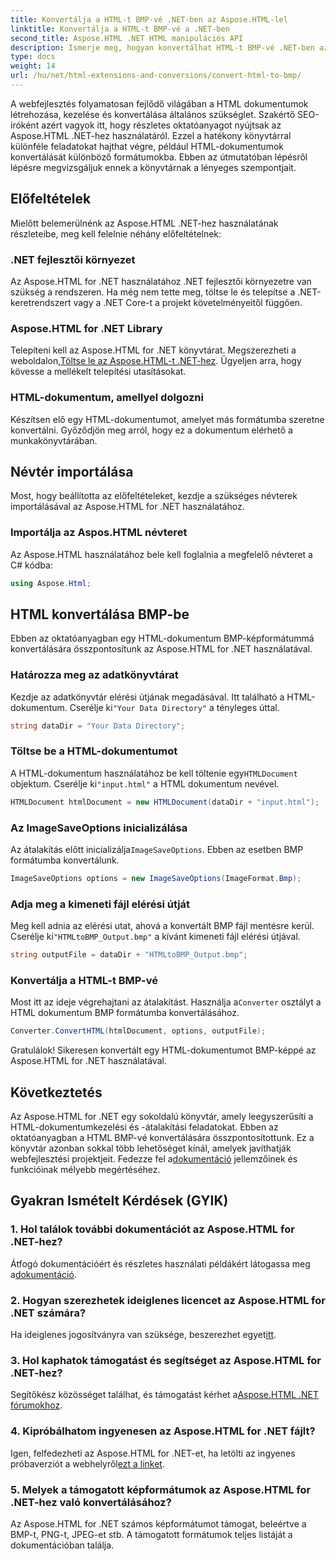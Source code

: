 ```yaml
---
title: Konvertálja a HTML-t BMP-vé .NET-ben az Aspose.HTML-lel
linktitle: Konvertálja a HTML-t BMP-vé a .NET-ben
second_title: Aspose.HTML .NET HTML manipulációs API
description: Ismerje meg, hogyan konvertálhat HTML-t BMP-vé .NET-ben az Aspose.HTML for .NET használatával. Átfogó útmutató webfejlesztőknek az Aspose.HTML for .NET kihasználásához.
type: docs
weight: 14
url: /hu/net/html-extensions-and-conversions/convert-html-to-bmp/
---
```

A webfejlesztés folyamatosan fejlődő világában a HTML dokumentumok létrehozása, kezelése és konvertálása általános szükséglet. Szakértő SEO-íróként azért vagyok itt, hogy részletes oktatóanyagot nyújtsak az Aspose.HTML .NET-hez használatáról. Ezzel a hatékony könyvtárral különféle feladatokat hajthat végre, például HTML-dokumentumok konvertálását különböző formátumokba. Ebben az útmutatóban lépésről lépésre megvizsgáljuk ennek a könyvtárnak a lényeges szempontjait.

## Előfeltételek

Mielőtt belemerülnénk az Aspose.HTML .NET-hez használatának részleteibe, meg kell felelnie néhány előfeltételnek:

### .NET fejlesztői környezet

Az Aspose.HTML for .NET használatához .NET fejlesztői környezetre van szükség a rendszeren. Ha még nem tette meg, töltse le és telepítse a .NET-keretrendszert vagy a .NET Core-t a projekt követelményeitől függően.

### Aspose.HTML for .NET Library

 Telepíteni kell az Aspose.HTML for .NET könyvtárat. Megszerezheti a weboldalon,[Töltse le az Aspose.HTML-t .NET-hez](https://releases.aspose.com/html/net/). Ügyeljen arra, hogy kövesse a mellékelt telepítési utasításokat.

### HTML-dokumentum, amellyel dolgozni

Készítsen elő egy HTML-dokumentumot, amelyet más formátumba szeretne konvertálni. Győződjön meg arról, hogy ez a dokumentum elérhető a munkakönyvtárában.

## Névtér importálása

Most, hogy beállította az előfeltételeket, kezdje a szükséges névterek importálásával az Aspose.HTML for .NET használatához.

### Importálja az Aspos.HTML névteret

Az Aspose.HTML használatához bele kell foglalnia a megfelelő névteret a C# kódba:

```csharp
using Aspose.Html;
```

## HTML konvertálása BMP-be

Ebben az oktatóanyagban egy HTML-dokumentum BMP-képformátummá konvertálására összpontosítunk az Aspose.HTML for .NET használatával.

### Határozza meg az adatkönyvtárat

 Kezdje az adatkönyvtár elérési útjának megadásával. Itt található a HTML-dokumentum. Cserélje ki`"Your Data Directory"` a tényleges úttal.

```csharp
string dataDir = "Your Data Directory";
```

### Töltse be a HTML-dokumentumot

 A HTML-dokumentum használatához be kell töltenie egy`HTMLDocument` objektum. Cserélje ki`"input.html"` a HTML dokumentum nevével.

```csharp
HTMLDocument htmlDocument = new HTMLDocument(dataDir + "input.html");
```

### Az ImageSaveOptions inicializálása

 Az átalakítás előtt inicializálja`ImageSaveOptions`. Ebben az esetben BMP formátumba konvertálunk.

```csharp
ImageSaveOptions options = new ImageSaveOptions(ImageFormat.Bmp);
```

### Adja meg a kimeneti fájl elérési útját

 Meg kell adnia az elérési utat, ahová a konvertált BMP fájl mentésre kerül. Cserélje ki`"HTMLtoBMP_Output.bmp"` a kívánt kimeneti fájl elérési útjával.

```csharp
string outputFile = dataDir + "HTMLtoBMP_Output.bmp";
```

### Konvertálja a HTML-t BMP-vé

 Most itt az ideje végrehajtani az átalakítást. Használja a`Converter` osztályt a HTML dokumentum BMP formátumba konvertálásához.

```csharp
Converter.ConvertHTML(htmlDocument, options, outputFile);
```

Gratulálok! Sikeresen konvertált egy HTML-dokumentumot BMP-képpé az Aspose.HTML for .NET használatával.

## Következtetés

Az Aspose.HTML for .NET egy sokoldalú könyvtár, amely leegyszerűsíti a HTML-dokumentumkezelési és -átalakítási feladatokat. Ebben az oktatóanyagban a HTML BMP-vé konvertálására összpontosítottunk. Ez a könyvtár azonban sokkal több lehetőséget kínál, amelyek javíthatják webfejlesztési projektjeit. Fedezze fel a[dokumentáció](https://reference.aspose.com/html/net/) jellemzőinek és funkcióinak mélyebb megértéséhez.

## Gyakran Ismételt Kérdések (GYIK)

### 1. Hol találok további dokumentációt az Aspose.HTML for .NET-hez?

 Átfogó dokumentációért és részletes használati példákért látogassa meg a[dokumentáció](https://reference.aspose.com/html/net/).

### 2. Hogyan szerezhetek ideiglenes licencet az Aspose.HTML for .NET számára?

Ha ideiglenes jogosítványra van szüksége, beszerezhet egyet[itt](https://purchase.aspose.com/temporary-license/).

### 3. Hol kaphatok támogatást és segítséget az Aspose.HTML for .NET-hez?

 Segítőkész közösséget találhat, és támogatást kérhet a[Aspose.HTML .NET fórumokhoz](https://forum.aspose.com/).

### 4. Kipróbálhatom ingyenesen az Aspose.HTML for .NET fájlt?

 Igen, felfedezheti az Aspose.HTML for .NET-et, ha letölti az ingyenes próbaverziót a webhelyről[ezt a linket](https://releases.aspose.com/).

### 5. Melyek a támogatott képformátumok az Aspose.HTML for .NET-hez való konvertálásához?

Az Aspose.HTML for .NET számos képformátumot támogat, beleértve a BMP-t, PNG-t, JPEG-et stb. A támogatott formátumok teljes listáját a dokumentációban találja.
